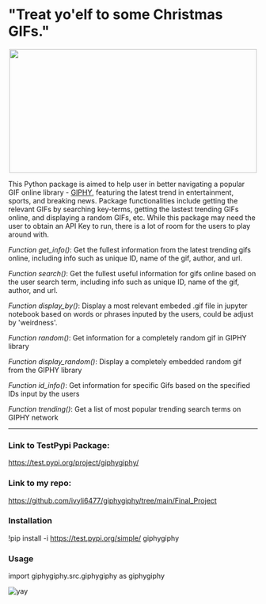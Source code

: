 # "Treat yo'elf to some Christmas GIFs."

<p align="center">
  <img width="500" height="250" src="https://media.giphy.com/media/l2YWhBVVN43N2yqAM/giphy.gif">
</p>

This Python package is aimed to help user in better navigating a popular GIF online library - [GIPHY](https://giphy.com/), featuring the latest trend in entertainment, sports, and breaking news. Package functionalities include getting the relevant GIFs by searching key-terms, getting the lastest trending GIFs online, and displaying a random GIFs, etc. While this package may need the user to obtain an API Key to run, there is a lot of room for the users to play around with.

*Function get_info()*: Get the fullest information from the latest trending gifs online, including info such as unique ID, name of the gif, author, and url.

*Function search()*: Get the fullest useful information for gifs online based on the user search term, including info such as unique ID, name of the gif, author, and url.

*Function display_by()*: Display a most relevant embeded .gif file in jupyter notebook based on words or phrases inputed by the users, could be adjust by 'weirdness'.

*Function random()*: Get information for a completely random gif in GIPHY library

*Function display_random()*: Display a completely embedded random gif from the GIPHY library

*Function id_info()*: Get information for specific Gifs based on the specified IDs input by the users

*Function trending()*: Get a list of most popular trending search terms on GIPHY network

------

### Link to TestPypi Package:
https://test.pypi.org/project/giphygiphy/

### Link to my repo: 
https://github.com/ivyli6477/giphygiphy/tree/main/Final_Project

### Installation
!pip install -i https://test.pypi.org/simple/ giphygiphy

### Usage
import giphygiphy.src.giphygiphy as giphygiphy


![yay](https://media.giphy.com/media/QMHoU66sBXqqLqYvGO/giphy.gif)
